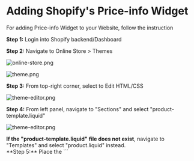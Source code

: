 # Adding Shopify's Price-info Widget

For adding Price-info Widget to your Website, follow the instruction

**Step 1:** Login into Shopify backend/Dashboard

**Step 2:** Navigate to Online Store > Themes

![online-store.png](/img/price-info/online-store.png)

![theme.png](/img/price-info/theme.png)

**Step 3:** From top-right corner, select to Edit HTML/CSS

![theme-editor.png](/img/price-info/theme-editor.png)

**Step 4:** From left panel, navigate to "Sections" and select "product-template.liquid"

![theme-editor.png](/img/price-info/left-sections.png)

<div class="panel">
    <b>If the "product-template.liquid" file does not exist</b>, navigate to "Templates" and select "product.liquid" instead.
</div>
**Step 5:** Place the ```<script>``` tag in the desired place you'd like it to appear on your website. This should be added before ```Add to Cart ``` button tag.<br>

```
<script src="https://widgets.%domain%/content/scripts/price-info.js?productPrice={{product.selected_or_first_available_variant.price | divided_by: 100.00}}"></script>
```

**Step 6:** Save and you should see a working widget on your website.